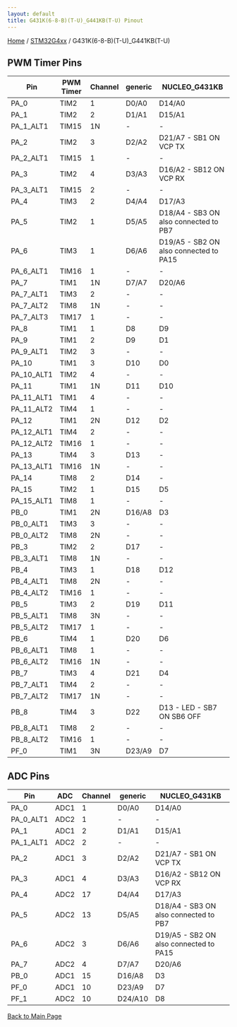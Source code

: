 ```yaml
---
layout: default
title: G431K(6-8-B)(T-U)_G441KB(T-U) Pinout
---
```


[Home](../../index.md) / [STM32G4xx](../index.md) / G431K(6-8-B)(T-U)_G441KB(T-U)

## PWM Timer Pins

| Pin | PWM Timer | Channel | generic | NUCLEO_G431KB |
| --- | --- | --- | --- | --- |
| PA_0 | TIM2 | 1 | D0/A0 | D14/A0 |
| PA_1 | TIM2 | 2 | D1/A1 | D15/A1 |
| PA_1_ALT1 | TIM15 | 1N | - | - |
| PA_2 | TIM2 | 3 | D2/A2 | D21/A7 - SB1 ON VCP TX |
| PA_2_ALT1 | TIM15 | 1 | - | - |
| PA_3 | TIM2 | 4 | D3/A3 | D16/A2 - SB12 ON VCP RX |
| PA_3_ALT1 | TIM15 | 2 | - | - |
| PA_4 | TIM3 | 2 | D4/A4 | D17/A3 |
| PA_5 | TIM2 | 1 | D5/A5 | D18/A4 - SB3 ON also connected to PB7 |
| PA_6 | TIM3 | 1 | D6/A6 | D19/A5 - SB2 ON also connected to PA15 |
| PA_6_ALT1 | TIM16 | 1 | - | - |
| PA_7 | TIM1 | 1N | D7/A7 | D20/A6 |
| PA_7_ALT1 | TIM3 | 2 | - | - |
| PA_7_ALT2 | TIM8 | 1N | - | - |
| PA_7_ALT3 | TIM17 | 1 | - | - |
| PA_8 | TIM1 | 1 | D8 | D9 |
| PA_9 | TIM1 | 2 | D9 | D1 |
| PA_9_ALT1 | TIM2 | 3 | - | - |
| PA_10 | TIM1 | 3 | D10 | D0 |
| PA_10_ALT1 | TIM2 | 4 | - | - |
| PA_11 | TIM1 | 1N | D11 | D10 |
| PA_11_ALT1 | TIM1 | 4 | - | - |
| PA_11_ALT2 | TIM4 | 1 | - | - |
| PA_12 | TIM1 | 2N | D12 | D2 |
| PA_12_ALT1 | TIM4 | 2 | - | - |
| PA_12_ALT2 | TIM16 | 1 | - | - |
| PA_13 | TIM4 | 3 | D13 | - |
| PA_13_ALT1 | TIM16 | 1N | - | - |
| PA_14 | TIM8 | 2 | D14 | - |
| PA_15 | TIM2 | 1 | D15 | D5 |
| PA_15_ALT1 | TIM8 | 1 | - | - |
| PB_0 | TIM1 | 2N | D16/A8 | D3 |
| PB_0_ALT1 | TIM3 | 3 | - | - |
| PB_0_ALT2 | TIM8 | 2N | - | - |
| PB_3 | TIM2 | 2 | D17 | - |
| PB_3_ALT1 | TIM8 | 1N | - | - |
| PB_4 | TIM3 | 1 | D18 | D12 |
| PB_4_ALT1 | TIM8 | 2N | - | - |
| PB_4_ALT2 | TIM16 | 1 | - | - |
| PB_5 | TIM3 | 2 | D19 | D11 |
| PB_5_ALT1 | TIM8 | 3N | - | - |
| PB_5_ALT2 | TIM17 | 1 | - | - |
| PB_6 | TIM4 | 1 | D20 | D6 |
| PB_6_ALT1 | TIM8 | 1 | - | - |
| PB_6_ALT2 | TIM16 | 1N | - | - |
| PB_7 | TIM3 | 4 | D21 | D4 |
| PB_7_ALT1 | TIM4 | 2 | - | - |
| PB_7_ALT2 | TIM17 | 1N | - | - |
| PB_8 | TIM4 | 3 | D22 | D13 - LED - SB7 ON SB6 OFF |
| PB_8_ALT1 | TIM8 | 2 | - | - |
| PB_8_ALT2 | TIM16 | 1 | - | - |
| PF_0 | TIM1 | 3N | D23/A9 | D7 |


## ADC Pins

| Pin | ADC | Channel | generic | NUCLEO_G431KB |
| --- | --- | --- | --- | --- |
| PA_0 | ADC1 | 1 | D0/A0 | D14/A0 |
| PA_0_ALT1 | ADC2 | 1 | - | - |
| PA_1 | ADC1 | 2 | D1/A1 | D15/A1 |
| PA_1_ALT1 | ADC2 | 2 | - | - |
| PA_2 | ADC1 | 3 | D2/A2 | D21/A7 - SB1 ON VCP TX |
| PA_3 | ADC1 | 4 | D3/A3 | D16/A2 - SB12 ON VCP RX |
| PA_4 | ADC2 | 17 | D4/A4 | D17/A3 |
| PA_5 | ADC2 | 13 | D5/A5 | D18/A4 - SB3 ON also connected to PB7 |
| PA_6 | ADC2 | 3 | D6/A6 | D19/A5 - SB2 ON also connected to PA15 |
| PA_7 | ADC2 | 4 | D7/A7 | D20/A6 |
| PB_0 | ADC1 | 15 | D16/A8 | D3 |
| PF_0 | ADC1 | 10 | D23/A9 | D7 |
| PF_1 | ADC2 | 10 | D24/A10 | D8 |


[Back to Main Page](../../index.md)